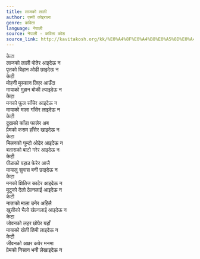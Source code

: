 ```yaml
---
title: लाजको लाली
author: एस्पी कोइराला
genre: कविता
language: नेपाली
source: नेपाली - कविता कोश
source_link: http://kavitakosh.org/kk/%E0%A4%8F%E0%A4%B8%E0%A5%8D%E0%A4%AA%E0%A5%80_%E0%A4%95%E0%A5%8B%E0%A4%87%E0%A4%B0%E0%A4%BE%E0%A4%B2%E0%A4%BE
---
```


केटा  
लाजको लाली पोतेर आइदेऊ न  
पृतको बिहान ओढी छाइदेऊ न  
केटी  
मोहनी मुस्कान लिएर आउँदा  
मायाको मुहान बोकी ल्याइदेऊ न  
केटा  
मनको फूल साँचेर आइदेऊ न  
मायाको माला गाँसेर लाइदेऊ न  
केटी  
दुखको काँडा फालेर अब  
प्रेमको कसम हाँसेर खाइदेऊ न  
केटा  
मिलनको घुम्टो ओढेर आइदेऊ न  
बतासको बाटो गरेर आइदेऊ न  
केटी  
पीडाको पहाड फेरेर आजै  
मायालु सुवास बनी छाइदेऊ न  
केटा  
मनको क्षितिज काटेर आइदेऊ न  
मुटुको दैलो ठेल्नलाई आइदेऊ न  
केटी  
नाताको माला उनेर अहिलै  
खुसीको भैलो खेल्नलाई आइदेऊ न  
केटा  
जोवनको लहर छोपेर यहाँ  
मायाको खेती तिमी लाइदेऊ न  
केटी  
जीवनको अक्षर कपेर मनमा  
प्रेमको निसान भनी लेखाइदेऊ न
